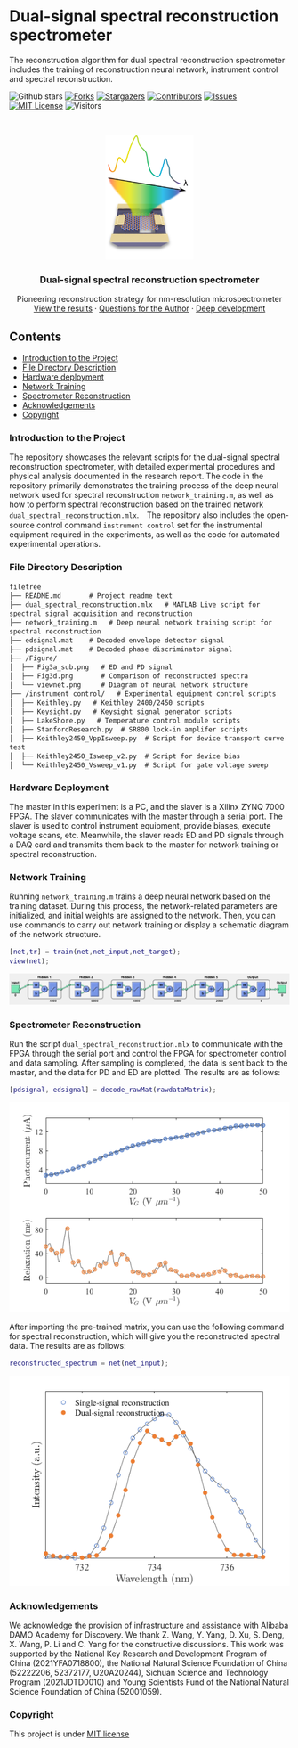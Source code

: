 # **Dual-signal spectral reconstruction spectrometer** 

The reconstruction algorithm for dual spectral reconstruction spectrometer includes the training of reconstruction neural network, instrument control and spectral reconstruction.

<!-- PROJECT SHIELDS -->

![Github stars](https://img.shields.io/github/stars/iCalculate/Dual-spectral-reconstruction.svg)
[![Forks][forks-shield]][forks-url]
[![Stargazers][stars-shield]][stars-url]
[![Contributors][contributors-shield]][contributors-url]
[![Issues][issues-shield]][issues-url]
[![MIT License][license-shield]][license-url]
![Visitors](https://api.visitorbadge.io/api/visitors?path=https%3A%2F%2Fgithub.com%2FiCalculate%2FDual-spectral-reconstruction&countColor=%23970212&style=plastic&labelStyle=lower)

<!-- PROJECT LOGO -->
<br />

<p align="center">
  <a href="https://github.com/iCalculate/Dual-spectral-reconstruction/">
    <img src="Figure/logo.png" alt="Logo" width="158" height="223">
  </a>
  <h3 align="center">Dual-signal spectral reconstruction spectrometer</h3>
  <p align="center">
    Pioneering reconstruction strategy for nm-resolution microspectrometer
    <br />
    <a href="https://github.com/iCalculate/Dual-spectral-reconstruction">View the results</a>
    ·
    <a href="https://github.com/iCalculate/Dual-spectral-reconstruction/issues">Questions for the Author</a>
    ·
    <a href="https://github.com/iCalculate/Dual-spectral-reconstruction/issues">Deep development</a>
  </p>

</p>




## Contents

- [Introduction to the Project](#introduction-to-the-project)
- [File Directory Description](#file-directory-description)
- [Hardware deployment](#hardware-deployment)
- [Network Training](#network-training)
- [Spectrometer Reconstruction](#spectrometer-reconstruction)
- [Acknowledgements](#acknowledgements)
- [Copyright](#copyright)

### Introduction to the Project
The repository showcases the relevant scripts for the dual-signal spectral reconstruction spectrometer, with detailed experimental procedures and physical analysis documented in the research report. The code in the repository primarily demonstrates the training process of the deep neural network used for spectral reconstruction `network_training.m`, as well as how to perform spectral reconstruction based on the trained network `dual_spectral_reconstruction.mlx`.　The repository also includes the open-source control command `instrument control` set for the instrumental equipment required in the experiments, as well as the code for automated experimental operations.

### File Directory Description

```
filetree 
├── README.md		# Project readme text
├── dual_spectral_reconstruction.mlx   # MATLAB Live script for spectral signal acquisition and reconstruction
├── network_training.m   # Deep neural network training script for spectral reconstruction
├── edsignal.mat    # Decoded envelope detector signal
├── pdsignal.mat    # Decoded phase discriminator signal
├── /Figure/
│  ├── Fig3a_sub.png   # ED and PD signal
│  ├── Fig3d.png       # Comparison of reconstructed spectra
│  └── viewnet.png     # Diagram of neural network structure
├── /instrument control/   # Experimental equipment control scripts
│  ├── Keithley.py   # Keithley 2400/2450 scripts
│  ├── Keysight.py   # Keysight signal generator scripts
│  ├── LakeShore.py   # Temperature control module scripts
│  ├── StanfordResearch.py  # SR800 lock-in amplifer scripts
│  ├── Keithley2450_VppIsweep.py  # Script for device transport curve test
│  ├── Keithley2450_Isweep_v2.py  # Script for device bias
│  └── Keithley2450_Vsweep_v1.py  # Script for gate voltage sweep
```
### Hardware Deployment

The master in this experiment is a PC, and the slaver is a Xilinx ZYNQ 7000 FPGA. The slaver communicates with the master through a serial port. The slaver is used to control instrument equipment, provide biases, execute voltage scans, etc. Meanwhile, the slaver reads ED and PD signals through a DAQ card and transmits them back to the master for network training or spectral reconstruction.

### Network Training

Running `network_training.m` trains a deep neural network based on the training dataset. During this process, the network-related parameters are initialized, and initial weights are assigned to the network. Then, you can use commands to carry out network training or display a schematic diagram of the network structure.
```matlab
[net,tr] = train(net,net_input,net_target);
view(net);
```
![viewnet](Figure/viewnet.png)

### Spectrometer Reconstruction

Run the script `dual_spectral_reconstruction.mlx` to communicate with the FPGA through the serial port and control the FPGA for spectrometer control and data sampling. After sampling is completed, the data is sent back to the master, and the data for PD and ED are plotted. The results are as follows:
```matlab
[pdsignal, edsignal] = decode_rawMat(rawdataMatrix); 
```
![Fig3a_sub](Figure/Fig3a_sub.png)


After importing the pre-trained matrix, you can use the following command for spectral reconstruction, which will give you the reconstructed spectral data. The results are as follows:
```matlab
reconstructed_spectrum = net(net_input);
```

![Fig3a_sub](Figure/Fig3d.png)

### Acknowledgements 

We acknowledge the provision of infrastructure and assistance with Alibaba DAMO Academy for Discovery. We thank Z. Wang, Y. Yang, D. Xu, S. Deng, X. Wang, P. Li and C. Yang for the constructive discussions. This work was supported by the National Key Research and Development Program of China (2021YFA0718800), the National Natural Science Foundation of China (52222206, 52372177, U20A20244), Sichuan Science and Technology Program (2021JDTD0010) and Young Scientists Fund of the National Natural Science Foundation of China (52001059).

### Copyright

This project is under [MIT license](https://mit-license.org/)

<!-- links -->

[your-project-path]:iCalculate/Dual-spectral-reconstruction
[contributors-shield]: https://img.shields.io/github/contributors/iCalculate/Dual-spectral-reconstruction.svg?
[contributors-url]: https://github.com/iCalculate/Dual-spectral-reconstruction/graphs/contributors
[forks-shield]: https://img.shields.io/github/forks/iCalculate/Dual-spectral-reconstruction.svg?
[forks-url]: https://github.com/iCalculate/Dual-spectral-reconstruction/network/members
[stars-shield]: https://img.shields.io/github/stars/iCalculate/Dual-spectral-reconstruction.svg?
[stars-url]: https://github.com/iCalculate/Dual-spectral-reconstruction/stargazers
[issues-shield]: https://img.shields.io/github/issues/iCalculate/Dual-spectral-reconstruction.svg?
[issues-url]: https://img.shields.io/github/issues/iCalculate/Dual-spectral-reconstruction.svg
[license-shield]: https://img.shields.io/github/license/iCalculate/Dual-spectral-reconstruction.svg?
[license-url]: https://github.com/iCalculate/Dual-spectral-reconstruction/blob/main/LICENSE
